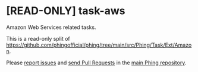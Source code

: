 # [READ-ONLY] task-aws

Amazon Web Services related tasks.

This is a read-only split of https://github.com/phingofficial/phing/tree/main/src/Phing/Task/Ext/Amazon.

Please [report issues](https://github.com/phingofficial/phing/issues) and
[send Pull Requests](https://github.com/phingofficial/phing/pulls)
in the [main Phing repository](https://github.com/phingofficial/phing).
